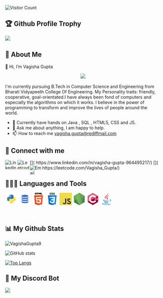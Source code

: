  ![Visitor Count](https://profile-counter.glitch.me/VagishaGupta9/count.svg)
 
  
 <h2>🏆 Github Profile Trophy</h2>
<a href="https://github.com/ryo-ma/github-profile-trophy">
  <img height="170" src="https://github-profile-trophy.vercel.app/?username=VagishaGupta9&column=8&theme=algolia&no-frame=true"/>
</a>


<h2>💫 About Me</h2>

👋 Hi, I’m Vagisha Gupta
 <p align="center">
  <a href="https://github.com/VagishaGupta9"><img src="https://readme-typing-svg.herokuapp.com/?lines=Web%20Designer;Discord-Bot%20Developer;Wanna%20be%20a%20cloud%20expert&center=true&width=480&height=75"></a>
</p>
  

   I'm currently pursuing B.Tech in Computer Science and Engineering from Bharati Vidyapeeth College Of Engineering.
    My Personality traits: friendly, cooperative, goal-orientated.I have always been fond of computers and especially the algorithms on which it works.
    I believe in the power of programming to transform and improve the lives of people around the world.

- 🌱 Currently have hands on Java , SQL , HTML5, CSS and JS.
- 💬 Ask me about anything, I am happy to help.
- 📫 How to reach me vagisha.gupta@rediffmail.com 


<h2>📱 Connect with me</h2>
[<img align="left" alt="LinkedIn" height="30" width="40" src="https://raw.githubusercontent.com/rahuldkjain/github-profile-readme-generator/master/src/images/icons/Social/linked-in-alt.svg" />]( https://www.linkedin.com/in/vagisha-gupta-964495217/)
[<img align="left" alt="Leetcode" height="30" width="40" src="https://raw.githubusercontent.com/rahuldkjain/github-profile-readme-generator/master/src/images/icons/Social/leet-code.svg" />]( https://leetcode.com/Vagisha_Gupta/)
<a href="mailto:vagisha.gupta@rediffmail.com"></a><img align="left"  height="30" width="40" src="https://icons.iconarchive.com/icons/wwalczyszyn/android-style-honeycomb/64/GMail-icon.png" alt="Email">


<br />

<h2>👩🏻‍💻 Languages and Tools</h2>
<p><img align="center" alt="Python" width="40px" height="40" src="https://raw.githubusercontent.com/github/explore/80688e429a7d4ef2fca1e82350fe8e3517d3494d/topics/python/python.png" />
<img align="center" alt="SQL" width="40px" height="40"src="https://raw.githubusercontent.com/github/explore/80688e429a7d4ef2fca1e82350fe8e3517d3494d/topics/sql/sql.png" />
<img align="center" alt="HTML5" width="40px" height="40" src="https://raw.githubusercontent.com/github/explore/80688e429a7d4ef2fca1e82350fe8e3517d3494d/topics/html/html.png" />
<img align="center" alt="CSS3" width="40px" height="40" src="https://raw.githubusercontent.com/github/explore/80688e429a7d4ef2fca1e82350fe8e3517d3494d/topics/css/css.png" />
<img align="center" alt="JavaScript" width="40px" height="40" src="https://raw.githubusercontent.com/github/explore/80688e429a7d4ef2fca1e82350fe8e3517d3494d/topics/javascript/javascript.png" />
<img align="center" alt="Node.js" width="40px" height="40" src="https://raw.githubusercontent.com/github/explore/80688e429a7d4ef2fca1e82350fe8e3517d3494d/topics/nodejs/nodejs.png" />
<img align="center" src="https://raw.githubusercontent.com/devicons/devicon/master/icons/cplusplus/cplusplus-original.svg" alt="cplusplus" width="40" height="40"/> </a>
<img align="center" src="https://raw.githubusercontent.com/devicons/devicon/master/icons/java/java-original.svg" alt="java" width="40" height="40"/> </a></p>

<br />


<h2>📊 My Github Stats</h2>

<p><img align="center" src="https://github-readme-streak-stats.herokuapp.com/?user=VagishaGupta9&" alt="VagishaGupta9" /></p>


![GitHub stats](https://github-readme-stats.vercel.app/api?username=VagishaGupta9&show_icons=true&theme=algolia&count_private=true)

[![Top Langs](https://github-readme-stats.vercel.app/api/top-langs/?username=VagishaGupta9&layout=compact&theme=blue-green)](https://github.com/anuraghazra/github-readme-stats)

<h2>🤖 My Discord Bot</h2>
<a href="https://top.gg/bot/911679569847799808">
  <img align="left"  src="https://top.gg/api/widget/911679569847799808.svg">
</a>
<!---
vagisha25/vagisha25 is a ✨ special ✨ repository because its `README.md` (this file) appears on your GitHub profile.
You can click the Preview link to take a look at your changes.
--->
